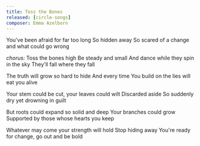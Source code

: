 ```yaml
---
title: Toss the Bones
released: [circle-songs]
composer: Emma Azelborn
---
```


You've been afraid for far too long
So hidden away
So scared of a change and what could go wrong

_chorus:_
Toss the bones high
Be steady and small
And dance while they spin in the sky
They'll fall where they fall

The truth will grow so hard to hide
And every time
You build on the lies will eat you alive

Your stem could be cut, your leaves could wilt
Discarded aside
So suddenly dry yet drowning in guilt

But roots could expand so solid and deep
Your branches could grow
Supported by those whose hearts you keep

Whatever may come your strength will hold
Stop hiding away
You're ready for change, go out and be bold
